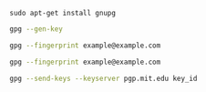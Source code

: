 ```
sudo apt-get install gnupg
```

```sh
gpg --gen-key
```

```sh
gpg --fingerprint example@example.com
```

```sh
gpg --fingerprint example@example.com
```

```sh
gpg --send-keys --keyserver pgp.mit.edu key_id
```